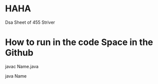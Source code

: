 # HAHA

Dsa Sheet of 455 Striver

# How to run in the code Space in the Github
javac Name.java

java Name
